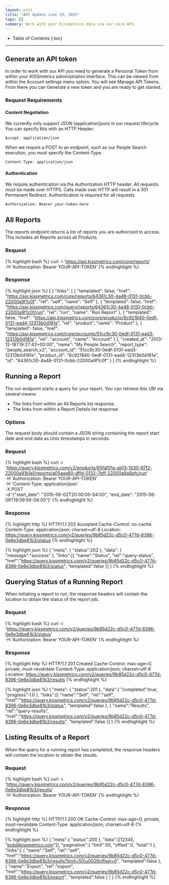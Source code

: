```yaml
---
layout: post
title: "API Update June 29, 2015"
tags: []
summary: Work with your Kissmetrics data via our core API.
---
```

* Table of Contents
{:toc}
* * *

## Generate an API token

In order to work with our API you need to generate a Personal Token from within your KISSmetrics administration interface. This can be viewed from within the Account settings menu option. You will see Manage API Tokens. From there you can Generate a new token and you are ready to get started.

### Request Requirements

#### Content Negotiation

We currently only support JSON (application/json) in our request lifecycle. You can specify this with an HTTP Header:

`Accept: application/json`

When we require a POST to an endpoint, such as our People Search execution, you must specify the Content-Type.

`Content-Type: application/json`

#### Authentication

We require authentication via the Authorization HTTP header. All requests must be made over HTTPS. Calls made over HTTP will result in a 301 Permanent Redirect. Authentication is required for all requests.

`Authorization: Bearer your-token-here`

## All Reports
The reports endpoint returns a list of reports you are authorized to access. This includes all Reports across all Products.

### Request

{% highlight bash %}
curl -i 'https://api.kissmetrics.com/core/reports'  \
  -H 'Authorization: Bearer YOUR-API-TOKEN'
{% endhighlight %}

### Response

{% highlight json %}
[
  {
    "links": [
      {
        "templated": false,
        "href": "https://api.kissmetrics.com/core/reports/64361c30-4a48-0131-0cbb-22000a9f1c0f",
        "rel": "self",
        "name": "Self"
      },
      {
        "templated": false,
        "href": "https://api.kissmetrics.com/query/reports/64361c30-4a48-0131-0cbb-22000a9f1c0f/run",
        "rel": "run",
        "name": "Run Report"
      },
      {
        "templated": false,
        "href": "https://api.kissmetrics.com/core/products/6c921840-0edf-0131-ead4-12313b0d181e",
        "rel": "product",
        "name": "Product"
      },
      {
        "templated": false,
        "href": "https://api.kissmetrics.com/core/accounts/51cc9c30-0edf-0131-ead3-12313b0d181e",
        "rel": "account",
        "name": "Account"
      }
    ],
    "created_at": "2013-12-18T19:27:43+00:00",
    "name": "My People Search",
    "report_type": "people_search_v2",
    "account_id": "51cc9c30-0edf-0131-ead3-12313b0d181e",
    "product_id": "6c921840-0edf-0131-ead4-12313b0d181e",
    "id": "64361c30-4a48-0131-0cbb-22000a9f1c0f"
  }
]
{% endhighlight %}

## Running a Report

The run endpoint starts a query for your report. You can retrieve this URI via several means:

* The links from within an All Reports list response.
* The links from within a Report Details list response.

### Options

The request body should contain a JSON string containing the report start date and end date as Unix timestamps in seconds.

### Request

{% highlight bash %}
curl -i 'https://query.kissmetrics.com/v2/products/65faf01a-ab13-1030-97f2-22000a91b1a1/reports/a05aaa60-dffd-0132-7bff-22000a9a8afc/run'  \
  -H 'Authorization: Bearer YOUR-API-TOKEN'  \
  -H 'Content-Type: application/json'  \
  -X POST  \
  -d '{"start_date": "2015-06-02T20:00:00-04:00", "end_date": "2015-06-09T19:59:59-04:00"}'
{% endhighlight %}

### Response

{% highlight http %}
HTTP/1.1 202 Accepted
Cache-Control: no-cache
Content-Type: application/json; charset=utf-8
Location: https://query.kissmetrics.com/v2/queries/9b85d22c-d5c0-477d-8396-0e6e3dbe81b3/status
{% endhighlight %}


{% highlight json %}
{
  "meta": {
    "status":202
  },
  "data": {
    "message":"success"
  },
  "links":[{
    "name":"Status",
    "rel":"query-status",
    "href":"https://query.kissmetrics.com/v2/queries/9b85d22c-d5c0-477d-8396-0e6e3dbe81b3/status",
    "templated":false
  }]
}
{% endhighlight %}

## Querying Status of a Running Report

When initiating a report to run, the response headers will contain the location to obtain the status of the report job.

### Request

{% highlight bash %}
curl -i 'https://query.kissmetrics.com/v2/queries/9b85d22c-d5c0-477d-8396-0e6e3dbe81b3/status'  \
  -H 'Authorization: Bearer YOUR-API-TOKEN'
{% endhighlight %}

### Response

{% highlight http %}
HTTP/1.1 201 Created
Cache-Control: max-age=0, private, must-revalidate
Content-Type: application/json; charset=utf-8
Location: https://query.kissmetrics.com/v2/queries/9b85d22c-d5c0-477d-8396-0e6e3dbe81b3/results
{% endhighlight %}

{% highlight json %}
{
  "meta": {
    "status":201
  },
  "data":{
    "completed":true,
    "progress":1.0
  },
  "links":[{
    "name":"Self",
    "rel":"self",
    "href":"https://query.kissmetrics.com/v2/queries/9b85d22c-d5c0-477d-8396-0e6e3dbe81b3/status",
    "templated":false
  },
  {
    "name":"Results",
    "rel":"query-results",
    "href":"https://query.kissmetrics.com/v2/queries/9b85d22c-d5c0-477d-8396-0e6e3dbe81b3/results",
    "templated":false
  }]
}
{% endhighlight %}

## Listing Results of a Report

When the query for a running report has completed, the response headers will contain the location to obtain the results.

### Request

{% highlight bash %}
curl -i 'https://query.kissmetrics.com/v2/queries/9b85d22c-d5c0-477d-8396-0e6e3dbe81b3/results'  \
  -H 'Authorization: Bearer YOUR-API-TOKEN'
{% endhighlight %}

### Response

{% highlight http %}
HTTP/1.1 200 OK
Cache-Control: max-age=0, private, must-revalidate
Content-Type: application/json; charset=utf-8
{% endhighlight %}

{% highlight json %}
{
  "meta":{
    "status":200
  },
  "data":[[12345, "bob@kissmetrics.com"]],
  "pagination":{
    "limit":50,
    "offset":0,
    "total":1
  },
  "links":[
  {
    "name":"Self",
    "rel":"self",
    "href":"https://query.kissmetrics.com/v2/queries/9b85d22c-d5c0-477d-8396-0e6e3dbe81b3/results?limit=50\u0026offset=0",
    "templated":false
  },
  {
    "name":"Export",
    "rel":"export",
    "href":"https://query.kissmetrics.com/v2/queries/9b85d22c-d5c0-477d-8396-0e6e3dbe81b3/export",
    "templated":false
  }
  ]
}
{% endhighlight %}
